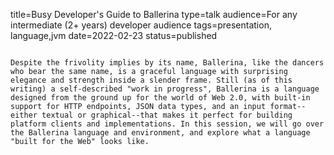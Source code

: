 title=Busy Developer's Guide to Ballerina
type=talk
audience=For any intermediate (2+ years) developer audience
tags=presentation, language,jvm
date=2022-02-23
status=published
~~~~~~

Despite the frivolity implies by its name, Ballerina, like the dancers who bear the same name, is a graceful language with surprising elegance and strength inside a slender frame. Still (as of this writing) a self-described "work in progress", Ballerina is a language designed from the ground up for the world of Web 2.0, with built-in support for HTTP endpoints, JSON data types, and an input format--either textual or graphical--that makes it perfect for building platform clients and implementations. In this session, we will go over the Ballerina language and environment, and explore what a language "built for the Web" looks like.
    
